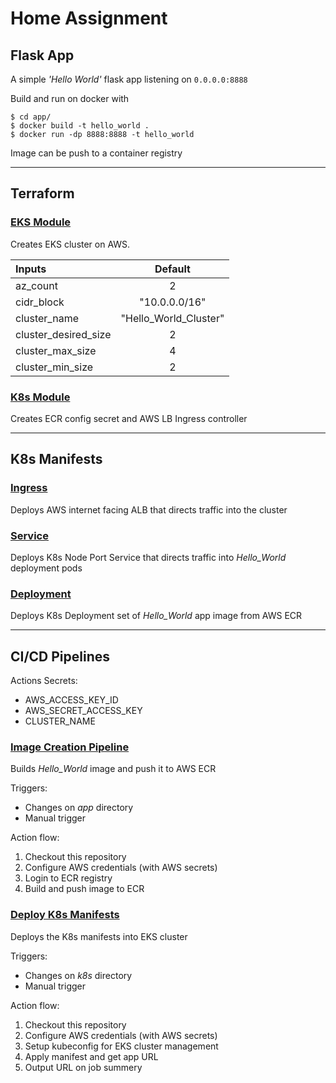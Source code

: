 # Home Assignment

## Flask App

A simple _'Hello World'_ flask app listening on `0.0.0.0:8888`

Build and run on docker with

```
$ cd app/
$ docker build -t hello_world .
$ docker run -dp 8888:8888 -t hello_world
```

Image can be push to a container registry

---

## Terraform

### [EKS Module](./iac/EKS/main.tf)

Creates EKS cluster on AWS.

| Inputs               |        Default        |
| :------------------- | :-------------------: |
| az_count             |           2           |
| cidr_block           |     "10.0.0.0/16"     |
| cluster_name         | "Hello_World_Cluster" |
| cluster_desired_size |           2           |
| cluster_max_size     |           4           |
| cluster_min_size     |           2           |

### [K8s Module](./iac/K8s/main.tf)

Creates ECR config secret and AWS LB Ingress controller

---

## K8s Manifests

### [Ingress](./k8s/ingress.yml)

Deploys AWS internet facing ALB that directs traffic into the cluster

### [Service](./k8s/service.yml)

Deploys K8s Node Port Service that directs traffic into _Hello_World_ deployment pods

### [Deployment](./k8s/deployment.yml)

Deploys K8s Deployment set of _Hello_World_ app image from AWS ECR

---

## CI/CD Pipelines

Actions Secrets:

- AWS_ACCESS_KEY_ID
- AWS_SECRET_ACCESS_KEY
- CLUSTER_NAME

### [Image Creation Pipeline](./.github/workflows/build-n-push.yml)

Builds _Hello_World_ image and push it to AWS ECR

Triggers:

- Changes on _app_ directory
- Manual trigger

Action flow:

1. Checkout this repository
2. Configure AWS credentials (with AWS secrets)
3. Login to ECR registry
4. Build and push image to ECR

### [Deploy K8s Manifests](./.github/workflows/deploy.yml)

Deploys the K8s manifests into EKS cluster

Triggers:

- Changes on _k8s_ directory
- Manual trigger

Action flow:

1. Checkout this repository
2. Configure AWS credentials (with AWS secrets)
3. Setup kubeconfig for EKS cluster management
4. Apply manifest and get app URL
5. Output URL on job summery
